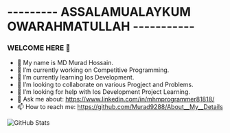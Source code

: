 # --------- ASSALAMUALAYKUM  OWARAHMATULLAH -----------

### WELCOME HERE 👋
- 🔰  My name is MD Murad Hossain.
- 🔭 I’m currently working on Competitive Programming. 
- 🌱 I’m currently learning Ios Development.
- 👯 I’m looking to collaborate on various Progject and Problems.
- 🤔 I’m looking for help with Ios Development Project Learning.
- 💬 Ask me about: https://www.linkedin.com/in/mhmprogrammer81818/
- 📫 How to reach me: https://github.com/Murad9288/About__My__Details

![GitHub Stats](https://github-readme-stats.vercel.app/api?username=Murad9288&theme=cobalt)
